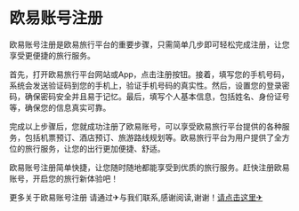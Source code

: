 # 欧易账号注册

欧易账号注册是欧易旅行平台的重要步骤，只需简单几步即可轻松完成注册，让您享受更便捷的旅行服务。

首先，打开欧易旅行平台网站或App，点击注册按钮。接着，填写您的手机号码，系统会发送验证码到您的手机上，验证手机号码的真实性。然后，设置您的登录密码，确保密码安全并且易于记忆。最后，填写个人基本信息，包括姓名、身份证号等，确保您的信息真实可靠。

完成以上步骤后，您就成功注册了欧易账号，可以享受欧易旅行平台提供的各种服务，包括机票预订、酒店预订、旅游路线规划等。欧易旅行平台为用户提供了全方位的旅行服务，让您的出行更加便捷、舒适。

欧易账号注册简单快捷，让您随时随地都能享受到优质的旅行服务。赶快注册欧易账号，开启您的旅行新体验吧！

更多关于欧易账号注册 请通过✈与我们联系,感谢阅读,谢谢！[请点击这里✈](https://t.me/lm66bot)